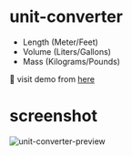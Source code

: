# unit-converter

- Length (Meter/Feet)
- Volume (Liters/Gallons)
- Mass (Kilograms/Pounds)

:link: visit demo from [here](https://metric-imperial-unit-conversion.netlify.app)

# screenshot

![unit-converter-preview](https://user-images.githubusercontent.com/82701495/199509854-4c311a35-c83d-40bd-9140-e44c7e32bebc.png)
